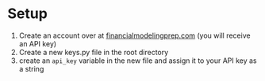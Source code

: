 # Setup

1. Create an account over at [financialmodelingprep.com](https://financialmodelingprep.com/) (you will receive an API key)
2. Create a new keys.py file in the root directory
3. create an `api_key` variable in the new file and assign it to your API key as a string

